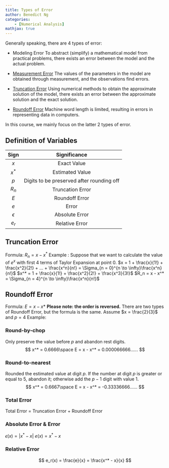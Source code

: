 ```yaml
---
title: Types of Error
author: Benedict Ng
categories:
	- [Numerical Analysis]
mathjax: true
---
```

Generally speaking, there are 4 types of error:

- Modeling Error
To abstract (simplify) a mathematical model from practical
problems, there exists an error between the model and the
actual problem.

- [Measurement Error](https://en.wikipedia.org/wiki/Observational_error)
The values of the parameters in the model are obtained
through measurement, and the observations find errors.

- [Truncation Error](https://en.wikipedia.org/wiki/Truncation_error)
Using numerical methods to obtain the approximate solution of
the model, there exists an error between the approximate solution
and the exact solution.

- [Roundoff Error](https://en.wikipedia.org/wiki/Round-off_error) 
Machine word length is limited, resulting in errors in
representing data in computers.

In this course, we mainly focus on the latter 2 types of error.

## Definition of Variables

| Sign      | Significance                              |
| :-:       | :-:                                       |
| $x$       | Exact Value                               |
| $x^*$     | Estimated Value                           |
| $p$       | Digits to be preserved after rounding off |
| $R_n$     | Truncation Error                          |
| $E$       | Roundoff Error                            |
| $e$       | Error                                     |
| $\epsilon$| Absolute Error                            |
| $e_r$     | Relative Error                            |
## Truncation Error

Formula: $R_n = x - x^*$
Example :
Suppose that we want to calculate the value of $e^x$ with first 4 terms of Taylor Expansion at point 0.
$x = 1 + \frac{x}{1!} + \frac{x^2}{2!} + ... + \frac{x^n}{n!} = \Sigma_{n = 0}^{n \to \infty}\frac{x^n}{n!}$
$x^* = 1 + \frac{x}{1!} + \frac{x^2}{2!} + \frac{x^3}{3!}$
$R_n = x - x^* = \Sigma_{n = 4}^{n \to \infty}\frac{x^n}{n!}$

## Roundoff Error

Formula: $E = x - x*$ **Please note: the order is reversed.**
There are two types of Roundoff Error, but the formula is the same. Assume $x = \frac{2}{3}$ and $p=4$
Example:

### Round-by-chop

Only preserve the value before $p$ and abandon rest digits.
$$
x^* = 0.6666\space E = x - x^* = 0.000066666......
$$

### Round-to-nearest

Rounded the estimated value at digit $p$. If the number at digit $p$ is greater or equal to 5, abandon it; otherwise add the $p-1$ digit with value 1.
$$
x^* = 0.6667\space E = x - x^* = -0.33336666......
$$

### Total Error

Total Error = Truncation Error + Roundoff Error

### Absolute Error & Error

$\epsilon(x) = |x^* - x|$
$e(x) = x^* - x$

### Relative Error

$$
e_r(x) = \frac{e}{x} = \frac{x^* - x}{x}
$$

